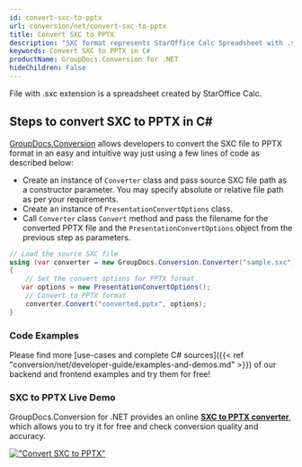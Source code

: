 ```yaml
---
id: convert-sxc-to-pptx
url: conversion/net/convert-sxc-to-pptx
title: Convert SXC to PPTX
description: "SXC format represents StarOffice Calc Spreadsheet with .sxc extension. Learn how to convert SXC to PPTX file programmatically in C# language using GroupDocs.Conversion for .NET library."
keywords: Convert SXC to PPTX in C#
productName: GroupDocs.Conversion for .NET
hideChildren: False
---
```


File with .sxc extension is a spreadsheet created by StarOffice Calc.

## Steps to convert SXC to PPTX in C#

[GroupDocs.Conversion](https://products.groupdocs.com/conversion/net) allows developers to convert the SXC file to PPTX format in an easy and intuitive way just using a few lines of code as described below:

* Create an instance of `Converter` class and pass source SXC file path as a constructor parameter. You may specify absolute or relative file path as per your requirements. 
* Create an instance of `PresentationConvertOptions` class.
* Call `Converter` class `Convert` method and pass the filename for the converted PPTX file and the `PresentationConvertOptions` object from the previous step as parameters.

```csharp
// Load the source SXC file
using (var converter = new GroupDocs.Conversion.Converter("sample.sxc"))
{
    // Set the convert options for PPTX format
   var options = new PresentationConvertOptions();
    // Convert to PPTX format
    converter.Convert("converted.pptx", options);
}
```

### Code Examples

Please find more [use-cases and complete C# sources]({{< ref "conversion/net/developer-guide/examples-and-demos.md" >}}) of our backend and frontend examples and try them for free!

### SXC to PPTX Live Demo

GroupDocs.Conversion for .NET provides an online [**SXC to PPTX converter**](https://products.groupdocs.app/conversion/sxc-to-pptx), which allows you to try it for free and check conversion quality and accuracy.

[!["Convert SXC to PPTX"](conversion/net/images/convert-to-pptx/convert-sxc-to-pptx.png)](https://products.groupdocs.app/conversion/sxc-to-pptx)